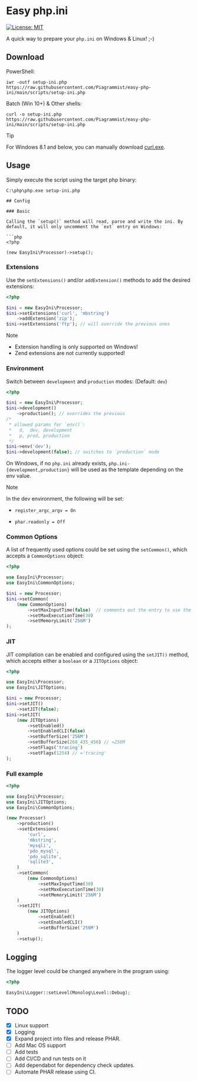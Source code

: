 # Easy php.ini

[![License: MIT](https://img.shields.io/badge/License-MIT-yellow.svg)](https://opensource.org/licenses/MIT)

A quick way to prepare your `php.ini` on Windows & Linux! ;-)

## Download

PowerShell:

```shell
iwr -outf setup-ini.php https://raw.githubusercontent.com/Piagrammist/easy-php-ini/main/scripts/setup-ini.php
```

Batch (Win 10+) & Other shells:

```shell
curl -o setup-ini.php https://raw.githubusercontent.com/Piagrammist/easy-php-ini/main/scripts/setup-ini.php
```

> [!TIP]
> For Windows 8.1 and below, you can manually download [curl.exe](https://curl.se/windows/).

## Usage

Simply execute the script using the target php binary:

````shell
C:\php\php.exe setup-ini.php

## Config

### Basic

Calling the `setup()` method will read, parse and write the ini. By default, it will only uncomment the `ext` entry on Windows:

```php
<?php

(new EasyIni\Processor)->setup();
````

### Extensions

Use the `setExtensions()` and/or `addExtension()` methods to add the desired extensions:

```php
<?php

$ini = new EasyIni\Processor;
$ini->setExtensions('curl', 'mbstring')
    ->addExtension('zip');
$ini->setExtensions('ftp'); // will override the previous ones
```

> [!NOTE]
>
> -   Extension handling is only supported on Windows!
> -   Zend extensions are not currently supported!

### Environment

Switch between `development` and `production` modes: (Default: `dev`)

```php
<?php

$ini = new EasyIni\Processor;
$ini->development()
    ->production(); // overrides the previous
/*
 * allowed params for `env()`:
 *   d,  dev, development
 *   p, prod, production
 */
$ini->env('dev');
$ini->development(false); // switches to `production` mode
```

On Windows, if no `php.ini` already exists, `php.ini-{development,production}` will be used as the template depending on the env value.

> [!NOTE]
> In the dev environment, the following will be set:
>
> -   `register_argc_argv = On`
>
> -   `phar.readonly = Off`

### Common Options

A list of frequently used options could be set using the `setCommon()`, which accepts a `CommonOptions` object:

```php
<?php

use EasyIni\Processor;
use EasyIni\CommonOptions;

$ini = new Processor;
$ini->setCommon(
    (new CommonOptions)
        ->setMaxInputTime(false)  // comments out the entry to use the default
        ->setMaxExecutionTime(30)
        ->setMemoryLimit('256M')
);
```

### JIT

JIT compilation can be enabled and configured using the `setJIT()` method, which accepts either a `boolean` or a `JITOptions` object:

```php
<?php

use EasyIni\Processor;
use EasyIni\JITOptions;

$ini = new Processor;
$ini->setJIT()
    ->setJIT(false);
$ini->setJIT(
    (new JITOptions)
        ->setEnabled()
        ->setEnabledCLI(false)
        ->setBufferSize('256M')
        ->setBufferSize(268_435_456) // =256M
        ->setFlags('tracing')
        ->setFlags(1254) // ='tracing'
);
```

### Full example

```php
<?php

use EasyIni\Processor;
use EasyIni\JITOptions;
use EasyIni\CommonOptions;

(new Processor)
    ->production()
    ->setExtensions(
        'curl',
        'mbstring',
        'mysqli',
        'pdo_mysql',
        'pdo_sqlite',
        'sqlite3',
    )
    ->setCommon(
        (new CommonOptions)
            ->setMaxInputTime(30)
            ->setMaxExecutionTime(30)
            ->setMemoryLimit('256M')
    )
    ->setJIT(
        (new JITOptions)
            ->setEnabled()
            ->setEnabledCLI()
            ->setBufferSize('256M')
    )
    ->setup();
```

## Logging

The logger level could be changed anywhere in the program using:

```php
<?php

EasyIni\Logger::setLevel(Monolog\Level::Debug);
```

## TODO

-   [x] Linux support
-   [x] Logging
-   [x] Expand project into files and release PHAR.
-   [ ] Add Mac OS support
-   [ ] Add tests
-   [ ] Add CI/CD and run tests on it
-   [ ] Add dependabot for dependency check updates.
-   [ ] Automate PHAR release using CI.
